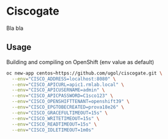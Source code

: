 # Ciscogate

Bla bla 

## Usage

Building and compiling on OpenShift (env value as default)

```bash
oc new-app centos~https://github.com/ugol/ciscogate.git \
  --env="CISCO_ADDRESS=localhost:8080" \
  --env="CISCO_APICURL=apic1.rmlab.local" \
  --env="CISCO_APICUSERNAME=admin" \
  --env="CISCO_APICPASSWORD=C1sco123" \
  --env="CISCO_OPENSHIFTTENANT=openshift39" \
  --env="CISCO_EPGTOBECREATED=prova18e26" \
  --env="CISCO_GRACEFULTIMEOUT=15s" \
  --env="CISCO_WRITETIMEOUT=15s" \
  --env="CISCO_READTIMEOUT=15s" \
  --env="CISCO_IDLETIMEOUT=1m0s"
```

